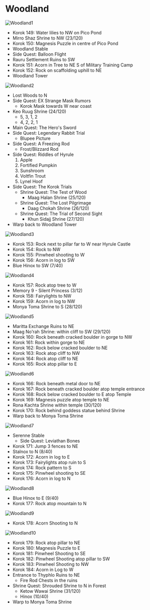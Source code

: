 # Woodland

![Woodland1](images/Woodland1.PNG)

* Korok 149: Water lilies to NW on Pico Pond
* Mirro Shaz Shrine to NW (23/120)
* Korok 150: Magnesis Puzzle in centre of Pico Pond
* Woodland Stable
* Side Quest: Balloon Flight
* Rauru Settlement Ruins to SW
* Korok 151: Acorn in Tree to NE S of Military Training Camp
* Korok 152: Rock on scaffolding uphill to NE
* Woodland Tower

![Woodland2](images/Woodland2.PNG)

* Lost Woods to N
* Side Quest: EX Strange Mask Rumors
  * Korok Mask towards W near coast
* Keo Ruug Shrine (24/120)
  * 5, 3, 1, 2
  * 4, 2, 2, 1
* Main Quest: The Hero's Sword
* Side Quest: Legendary Rabbit Trial
  * Blupee Picture
* Side Quest: A Freezing Rod
  * Frost/Blizzard Rod
* Side Quest: Riddles of Hyrule
  1. Apple
  2. Fortified Pumpkin
  3. Sunshroom
  4. Voltfin Trout
  5. Lynel Hoof
* Side Quest: The Korok Trials
  * Shrine Quest: The Test of Wood
    * Maag Halan Shrine (25/120)
  * Shrine Quest: The Lost Pilgrimage
    * Daag Chokah Shrine (26/120)
  * Shrine Quest: The Trial of Second Sight
    * Khun Sidajj Shrine (27/120)
* Warp back to Woodland Tower

![Woodland3](images/Woodland3.PNG)

* Korok 153: Rock next to pillar far to W near Hyrule Castle
* Korok 154: Rock to NW
* Korok 155: Pinwheel shooting to W
* Korok 156: Acorn in log to SW
* Blue Hinox to SW (7/40)

![Woodland4](images/Woodland4.PNG)

* Korok 157: Rock atop tree to W
* Memory 9 - Silent Princess (3/12)
* Korok 158: Fairylights to NW
* Korok 159: Acorn in log to NW
* Monya Toma Shrine to S (28/120)

![Woodland5](images/Woodland5.PNG)

* Maritta Exchange Ruins to NE
* Maag No'rah Shrine: within cliff to SW (29/120)
* Korok 160: Rock beneath cracked boulder in gorge to NW
* Korok 161: Rock within gorge to NE
* Korok 162: Rock below cracked boulder to NE
* Korok 163: Rock atop cliff to NW
* Korok 164: Rock atop cliff to NE
* Korok 165: Rock atop pillar to E

![Woodland6](images/Woodland6.PNG)

* Korok 166: Rock beneath metal door to NE
* Korok 167: Rock beneath cracked boulder atop temple entrance
* Korok 168: Rock below cracked boulder to E atop Temple
* Korok 169: Magnesis puzzle atop temple to NE
* Rona Kachta Shrine within temple (30/120)
* Korok 170: Rock behind goddess statue behind Shrine
* Warp back to Monya Toma Shrine

![Woodland7](images/Woodland7.PNG)

* Serenne Stable
  * Side Quest: Leviathan Bones
* Korok 171: Jump 3 fences to NE
* Stalnox to N (8/40)
* Korok 172: Acorn in log to E
* Korok 173: Fairylights atop ruin to S
* Korok 174: Rock pattern to S
* Korok 175: Pinwheel shooting to SE
* Korok 176: Acorn in log to N

![Woodland8](images/Woodland8.PNG)

* Blue Hinox to E (9/40)
* Korok 177: Rock atop mountain to N

![Woodland9](images/Woodland9.PNG)

* Korok 178: Acorn Shooting to N

![Woodland10](images/Woodland10.PNG)

* Korok 179: Rock atop pillar to NE
* Korok 180: Magnesis Puzzle to E
* Korok 181: Pinwheel Shooting to SE
* Korok 182: Pinwheel Shooting atop pillar to SW
* Korok 183: Pinwheel Shooting to NW
* Korok 184: Acorn in Log to W
* Entrance to Thyphlo Ruins to NE
  * Fire Rod Chests in the ruins
* Shrine Quest: Shrouded Shrine to N in Forest
  * Ketow Wawai Shrine (31/120)
  * Hinox (10/40)
* Warp to Monya Toma Shrine
